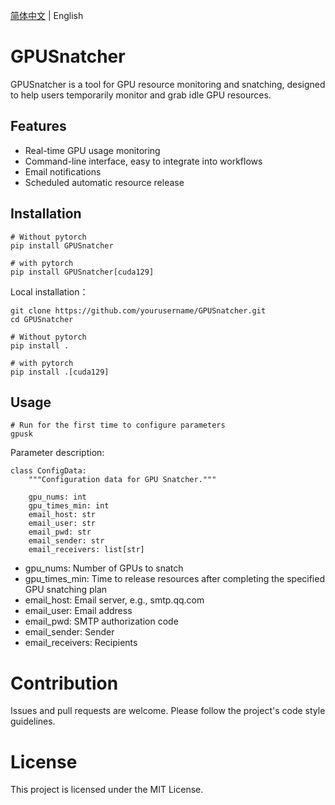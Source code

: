 [简体中文](README-CN.md) | English

# GPUSnatcher

GPUSnatcher is a tool for GPU resource monitoring and snatching, designed to help users temporarily monitor and grab idle GPU resources.

## Features

- Real-time GPU usage monitoring
- Command-line interface, easy to integrate into workflows
- Email notifications
- Scheduled automatic resource release

## Installation

```
# Without pytorch
pip install GPUSnatcher

# with pytorch
pip install GPUSnatcher[cuda129]
```

Local installation：

```
git clone https://github.com/yourusername/GPUSnatcher.git
cd GPUSnatcher

# Without pytorch
pip install .

# with pytorch
pip install .[cuda129]
```

## Usage

```
# Run for the first time to configure parameters
gpusk
```

Parameter description:

```
class ConfigData:
    """Configuration data for GPU Snatcher."""

    gpu_nums: int
    gpu_times_min: int
    email_host: str
    email_user: str
    email_pwd: str
    email_sender: str
    email_receivers: list[str]
```

- gpu_nums: Number of GPUs to snatch
- gpu_times_min: Time to release resources after completing the specified GPU snatching plan
- email_host: Email server, e.g., smtp.qq.com
- email_user: Email address
- email_pwd: SMTP authorization code
- email_sender: Sender
- email_receivers: Recipients

# Contribution

Issues and pull requests are welcome. Please follow the project's code style guidelines.

# License

This project is licensed under the MIT License.
